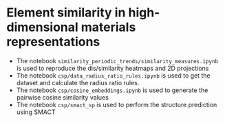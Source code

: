 # Element similarity in high-dimensional materials representations

* The notebook `similarity_periodic_trends/similarity_measures.ipynb` is used to reproduce the dis/similarity heatmaps and 2D projections
* The notebook `csp/data_radius_ratio_rules.ipynb` is used to get the dataset and calculate the radius ratio rules.
* The notebook `csp/cosine_embeddings.ipynb` is used to generate the pairwise cosine similarity values
* The notebook `csp/smact_sp` is used to perform the structure prediction using SMACT
